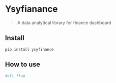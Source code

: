 # Ysyfianance
> A data analytical library for finance dashboard


## Install

`pip install ysyfinance`

## How to use

```python
#all_flag
```
